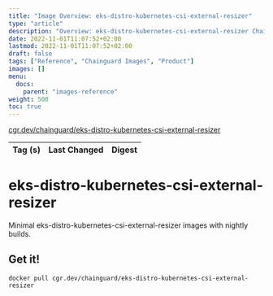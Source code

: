```yaml
---
title: "Image Overview: eks-distro-kubernetes-csi-external-resizer"
type: "article"
description: "Overview: eks-distro-kubernetes-csi-external-resizer Chainguard Image"
date: 2022-11-01T11:07:52+02:00
lastmod: 2022-11-01T11:07:52+02:00
draft: false
tags: ["Reference", "Chainguard Images", "Product"]
images: []
menu:
  docs:
    parent: "images-reference"
weight: 500
toc: true
---
```


[cgr.dev/chainguard/eks-distro-kubernetes-csi-external-resizer](https://github.com/chainguard-images/images/tree/main/images/eks-distro-kubernetes-csi-external-resizer)

| Tag (s) | Last Changed | Digest |
|---------|--------------|--------|

# eks-distro-kubernetes-csi-external-resizer

Minimal eks-distro-kubernetes-csi-external-resizer images with nightly builds.

## Get it!

```shell
docker pull cgr.dev/chainguard/eks-distro-kubernetes-csi-external-resizer
```
